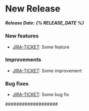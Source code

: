 New Release
===========

##### Release Date: {% RELEASE_DATE %}

### New features

* [JIRA-TICKET](https://ontotext.atlassian.net/browse/): Some feature

### Improvements

* [JIRA-TICKET](https://ontotext.atlassian.net/browse/): Some improvement

### Bug fixes

* [JIRA-TICKET](https://ontotext.atlassian.net/browse/): Some bug fix

###################

